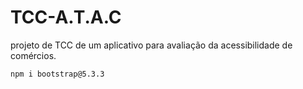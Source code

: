 # TCC-A.T.A.C
projeto de TCC de um aplicativo para avaliação da acessibilidade de comércios.

```Para rodar o projeto, instale:
npm i bootstrap@5.3.3

